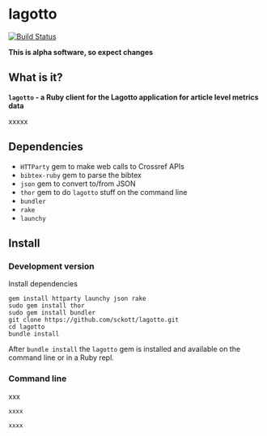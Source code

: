 lagotto
======

[![Build Status](https://api.travis-ci.org/sckott/lagotto.png)](https://travis-ci.org/sckott/lagotto)

__This is alpha software, so expect changes__

## What is it?  

__`lagotto` - a Ruby client for the Lagotto application for article level metrics data__

xxxxx

## Dependencies

* `HTTParty` gem to make web calls to Crossref APIs
* `bibtex-ruby` gem to parse the bibtex
* `json` gem to convert to/from JSON
* `thor` gem to do `lagotto` stuff on the command line
* `bundler`
* `rake`
* `launchy`

## Install

### Development version

Install dependencies

```
gem install httparty launchy json rake
sudo gem install thor
sudo gem install bundler
git clone https://github.com/sckott/lagotto.git
cd lagotto
bundle install
```

After `bundle install` the `lagotto` gem is installed and available on the command line or in a Ruby repl.

### Command line

xxx

```
xxxx
```

```
xxxx
```
